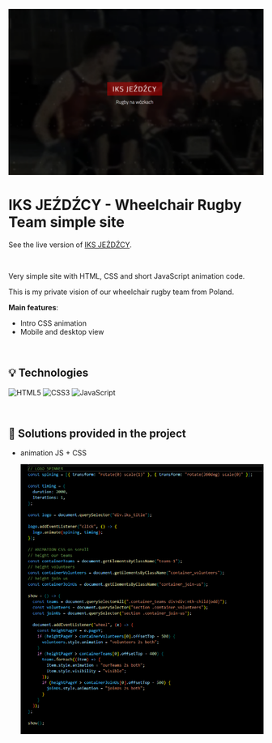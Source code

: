 ![intro screenshot](image.png)

# IKS JEŹDŹCY - Wheelchair Rugby Team simple site

See the live version of [IKS JEŹDŹCY](https://artur-it.github.io/IKS_JEZDZCY-SPA/).

&nbsp;

Very simple site with HTML, CSS and short JavaScript animation code.

This is my private vision of our wheelchair rugby team from Poland.

**Main features**:

- Intro CSS animation
- Mobile and desktop view

&nbsp;

## 💡 Technologies

![HTML5](https://img.shields.io/badge/html5-%23E34F26.svg?style=for-the-badge&logo=html5&logoColor=white)
![CSS3](https://img.shields.io/badge/css3-%231572B6.svg?style=for-the-badge&logo=css3&logoColor=white)
![JavaScript](https://img.shields.io/badge/javascript-%23323330.svg?style=for-the-badge&logo=javascript&logoColor=%23F7DF1E)

&nbsp;

## 🤔 Solutions provided in the project

- animation JS + CSS

  <img alt='animation JS + css' src="animation_code_js.png" />

